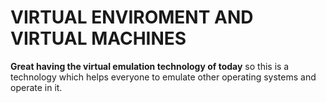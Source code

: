 # VIRTUAL ENVIROMENT AND VIRTUAL MACHINES
**Great having the virtual emulation technology of today**
so this is a technology which helps everyone to emulate other operating systems and operate in it.

